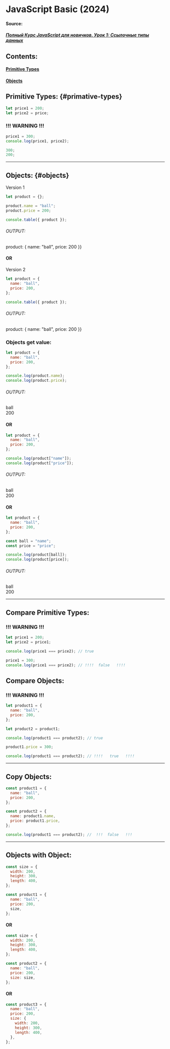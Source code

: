 ﻿# JavaScript Basic (2024)

#### Source:
##### [Полный Курс JavaScript для новичков. Урок 1: Ссылочные типы данных](https://www.youtube.com/watch?v=ap3mLiPF2PE)

## Contents:
#### [Primitive Types](#primative-types)
#### [Objects](#objects)


## Primitive Types: {#primative-types}

```js
let price1 = 200;
let price2 = price;
```

### !!! WARNING !!!

```js
price1 = 300;
console.log(price1, price2);

300;
200;
```

 <hr>

## Objects: {#objects}

Version 1

```js
let product = {};

product.name = "ball";
product.price = 200;

console.table({ product });
```

###### OUTPUT:

product: { name: "ball", price: 200 }}

#### OR

Version 2

```js
let product = {
  name: "ball",
  price: 200,
};

console.table({ product });
```

###### OUTPUT:

product: { name: "ball", price: 200 }}

### Objects get value:

```js
let product = {
  name: "ball",
  price: 200,
};

console.log(product.name);
console.log(product.price);
```

###### OUTPUT:

ball  
200

#### OR

```js
let product = {
  name: "ball",
  price: 200,
};

console.log(product["name"]);
console.log(product["price"]);
```

###### OUTPUT:

ball  
200

#### OR

```js
let product = {
  name: "ball",
  price: 200,
};

const ball = "name";
const price = "price";

console.log(product[ball]);
console.log(product[price]);
```

###### OUTPUT:

ball  
200
<hr>

## Compare Primitive Types:

### !!! WARNING !!!

```js
let price1 = 200;
let price2 = price1;

console.log(price1 === price2); // true

price1 = 300;
console.log(price1 === price2); // !!!!  false   !!!!
```

## Compare Objects:

### !!! WARNING !!!

```js
let product1 = {
  name: "ball",
  price: 200,
};

let product2 = product1;

console.log(product1 === product2); // true

product1.price = 300;

console.log(product1 === product2); // !!!!   true   !!!!
```
<hr>

## Copy Objects:

```js
const product1 = {
  name: "ball",
  price: 200,
};

const product2 = {
  name: product1.name,
  price: product1.price,
};

console.log(product1 === product2); //  !!!  false   !!!
```
<hr>

## Objects with Object: 

```js
const size = {
  width: 200,
  height: 300,
  length: 400,
};

const product1 = {
  name: "ball",
  price: 200,
  size,
};
```
#### OR

```js
const size = {
  width: 200,
  height: 300,
  length: 400,
};

const product2 = {
  name: "ball",
  price: 200,
  size: size,
};
```

#### OR

```js
const product3 = {
  name: "ball",
  price: 200,
  size: {
    width: 200,
    height: 300,
    length: 400,
  },
};
```


